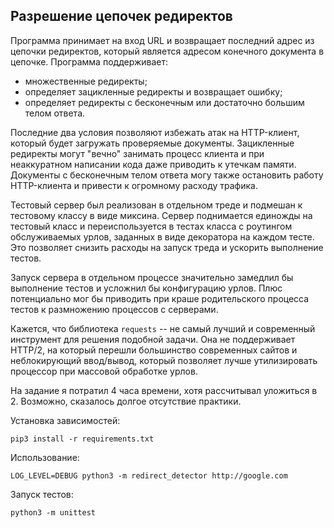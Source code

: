 ## Разрешение цепочек редиректов

Программа принимает на вход URL и возвращает последний адрес из цепочки редиректов, который является адресом конечного документа в цепочке. Программа поддерживает:
  - множественные редиректы;
  - определяет зацикленные редиректы и возвращает ошибку;
  - определяет редиректы с бесконечным или достаточно большим телом ответа.

Последние два условия позволяют избежать атак на HTTP-клиент, который будет загружать проверяемые документы. Зацикленные редиректы могут "вечно" занимать процесс клиента и при неаккуратном написании кода даже приводить к утечкам памяти. Документы с бесконечным телом ответа могу также остановить работу HTTP-клиента и привести к огромному расходу трафика.

Тестовый сервер был реализован в отдельном треде и подмешан к тестовому классу в виде миксина. Сервер поднимается единожды на тестовый класс и переиспользуется в тестах класса с роутингом обслуживаемых урлов, заданных в виде декоратора на каждом тесте. Это позволяет снизить расходы на запуск треда и ускорить выполнение тестов.

Запуск сервера в отдельном процессе значительно замедлил бы выполнение тестов и усложнил бы конфигурацию урлов. Плюс потенциально мог бы приводить при краше родительского процесса тестов к размножению процессов с серверами.

Кажется, что библиотека `requests` -- не самый лучший и современный инструмент для решения подобной задачи. Она не поддерживает HTTP/2, на который перешли большинство современных сайтов и неблокирующий ввод/вывод, который позволяет лучше утилизировать процессор при массовой обработке урлов.

На задание я потратил 4 часа времени, хотя рассчитывал уложиться в 2. Возможно, сказалось долгое отсутствие практики.

Установка зависимостей:
```
pip3 install -r requirements.txt
```

Использование:
```
LOG_LEVEL=DEBUG python3 -m redirect_detector http://google.com
```

Запуск тестов:
```
python3 -m unittest
```
